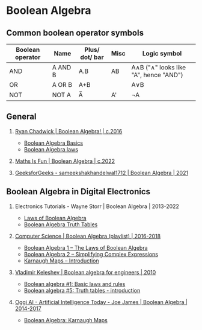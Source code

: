 # Boolean Algebra

## Common boolean operator symbols

Boolean operator | Name    | Plus/ dot/ bar | Misc | Logic symbol
-----------------|---------|----------------|------|--------------
AND              | A AND B | A.B            | AB   | A∧B ("∧" looks like "A", hence "AND")
OR               | A OR B  | A+B            |      | A∨B
NOT              | NOT A   | A̅              | A'   | ¬A


## General

1. [Ryan Chadwick | Boolean Algebra! | c.2016](https://ryanstutorials.net/boolean-algebra-tutorial/)
   - [Boolean Algebra Basics](https://ryanstutorials.net/boolean-algebra-tutorial/boolean-algebra.php)
   - [Boolean Algebra laws](https://ryanstutorials.net/boolean-algebra-tutorial/boolean-algebra-laws.php)

1. [Maths Is Fun | Boolean Algebra | c.2022](https://www.mathsisfun.com/sets/boolean-algebra.html)

1. [GeeksforGeeks - sameekshakhandelwal1712 | Boolean Algebra | 2021](https://www.geeksforgeeks.org/boolean-algebra/)


## Boolean Algebra in Digital Electronics

1. Electronics Tutorials - Wayne Storr | Boolean Algebra | 2013-2022
   - [Laws of Boolean Algebra](https://www.electronics-tutorials.ws/boolean/bool_6.html)
   - [Boolean Algebra Truth Tables](https://www.electronics-tutorials.ws/boolean/bool_7.html)

1. [Computer Science | Boolean Algebra (playlist) | 2016-2018](https://www.youtube.com/playlist?list=PLTd6ceoshprcTJdg5AI6i2D2gZR5r8_Aw)
   - [Boolean Algebra 1 – The Laws of Boolean Algebra](https://www.youtube.com/watch?v=EPJf4owqwdA)
   - [Boolean Algebra 2 – Simplifying Complex Expressions](https://www.youtube.com/watch?v=XMCW6NFLMsg)
   - [Karnaugh Maps – Introduction](https://www.youtube.com/watch?v=3vkMgTmieZI)

1. [Vladimir Keleshev | Boolean algebra for engineers | 2010](https://www.youtube.com/playlist?list=PL4772F0E29C08504B)
   - [Boolean algebra #1: Basic laws and rules](https://www.youtube.com/watch?v=gj8QmRQtVao)
   - [Boolean algebra #5: Truth tables - introduction](https://www.youtube.com/watch?v=oR2Zo-E-l08)

1. [Oggi AI - Artificial Intelligence Today - Joe James | Boolean Algebra | 2014-2017](https://www.youtube.com/playlist?list=PLj8W7XIvO93o8N3DZ5cjgqZn_gtDbQTZA)
   - [Boolean Algebra: Karnaugh Maps](https://www.youtube.com/watch?v=PSg5MJLOPRU)


